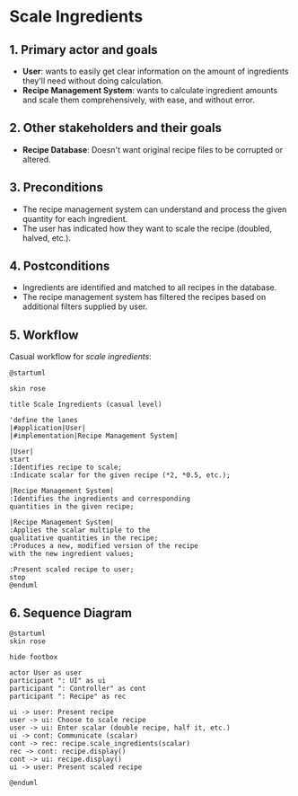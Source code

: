 # Scale Ingredients

## 1. Primary actor and goals
* __User__: wants to easily get clear information on the amount of ingredients they'll need without doing calculation.
* __Recipe Management System__: wants to calculate ingredient amounts and scale them comprehensively, with ease, and without error.


## 2. Other stakeholders and their goals

* __Recipe Database__: Doesn't want original recipe files to be corrupted or altered.


## 3. Preconditions

* The recipe management system can understand and process the given quantity for each ingredient.
* The user has indicated how they want to scale the recipe (doubled, halved, etc.).

## 4. Postconditions

* Ingredients are identified and matched to all recipes in the database.
* The recipe management system has filtered the recipes based on additional filters supplied by user.


## 5. Workflow

Casual workflow for _scale ingredients_:

```plantuml
@startuml

skin rose

title Scale Ingredients (casual level)

'define the lanes
|#application|User|
|#implementation|Recipe Management System|

|User|
start
:Identifies recipe to scale;
:Indicate scalar for the given recipe (*2, *0.5, etc.);

|Recipe Management System|
:Identifies the ingredients and corresponding
quantities in the given recipe;

|Recipe Management System|
:Applies the scalar multiple to the
qualitative quantities in the recipe;
:Produces a new, modified version of the recipe
with the new ingredient values;

:Present scaled recipe to user;
stop
@enduml
```

## 6. Sequence Diagram

```plantuml
@startuml
skin rose

hide footbox

actor User as user
participant ": UI" as ui
participant ": Controller" as cont
participant ": Recipe" as rec

ui -> user: Present recipe
user -> ui: Choose to scale recipe
user -> ui: Enter scalar (double recipe, half it, etc.)
ui -> cont: Communicate (scalar)
cont -> rec: recipe.scale_ingredients(scalar)
rec -> cont: recipe.display()
cont -> ui: recipe.display()
ui -> user: Present scaled recipe

@enduml
```


